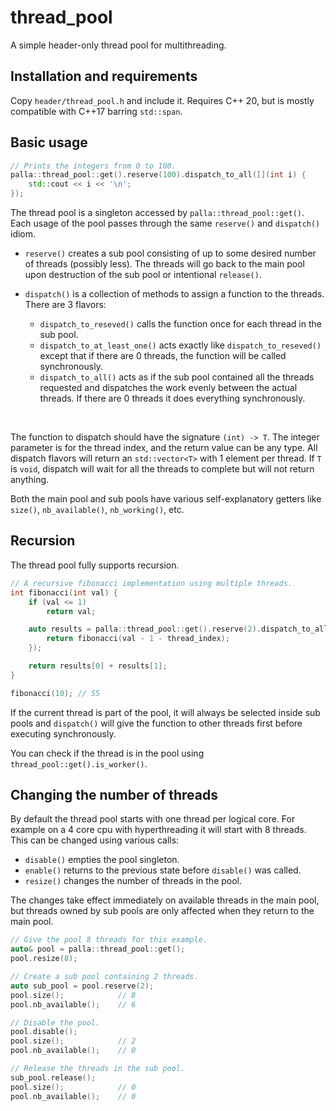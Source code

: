 # thread_pool

A simple header-only thread pool for multithreading.

## Installation and requirements

Copy `header/thread_pool.h` and include it. Requires C++ 20, but is mostly compatible with C++17 barring `std::span`.

## Basic usage

```c++
// Prints the integers from 0 to 100.
palla::thread_pool::get().reserve(100).dispatch_to_all([](int i) {
    std::cout << i << '\n';
});
```

The thread pool is a singleton accessed by `palla::thread_pool::get()`. Each usage of the pool passes through the same `reserve()` and `dispatch()` idiom.

* `reserve()` creates a sub pool consisting of up to some desired number of threads (possibly less). The threads will go back to the main pool upon destruction of the sub pool or intentional `release()`.

* `dispatch()` is a collection of methods to assign a function to the threads. There are 3 flavors:

    * `dispatch_to_reseved()` calls the function once for each thread in the sub pool.
    * `dispatch_to_at_least_one()` acts exactly like `dispatch_to_reseved()` except that if there are 0 threads, the function will be called synchronously.
    * `dispatch_to_all()` acts as if the sub pool contained all the threads requested and dispatches the work evenly between the actual threads. If there are 0 threads it does everything synchronously.

<br>

The function to dispatch should have the signature `(int) -> T`. The integer parameter is for the thread index, and the return value can be any type. All dispatch flavors will return an `std::vector<T>` with 1 element per thread. If `T` is `void`, dispatch will wait for all the threads to complete but will not return anything.

Both the main pool and sub pools have various self-explanatory getters like `size()`, `nb_available()`, `nb_working()`, etc.

## Recursion

The thread pool fully supports recursion.
```c++
// A recursive fibonacci implementation using multiple threads.
int fibonacci(int val) {
    if (val <= 1)
        return val;

    auto results = palla::thread_pool::get().reserve(2).dispatch_to_all([val](int thread_index) {
        return fibonacci(val - 1 - thread_index);
    });

    return results[0] + results[1];
}

fibonacci(10); // 55
```
If the current thread is part of the pool, it will always be selected inside sub pools and `dispatch()` will give the function to other threads first before executing synchronously.

You can check if the thread is in the pool using `thread_pool::get().is_worker()`.


## Changing the number of threads

By default the thread pool starts with one thread per logical core. For example on a 4 core cpu with hyperthreading it will start with 8 threads. This can be changed using various calls:

* `disable()` empties the pool singleton.
* `enable()` returns to the previous state before `disable()` was called.
* `resize()` changes the number of threads in the pool.

The changes take effect immediately on available threads in the main pool, but threads owned by sub pools are only affected when they return to the main pool.

```c++
// Give the pool 8 threads for this example.
auto& pool = palla::thread_pool::get();
pool.resize(8);

// Create a sub pool containing 2 threads.
auto sub_pool = pool.reserve(2);
pool.size();            // 8
pool.nb_available();    // 6

// Disable the pool.
pool.disable();
pool.size();            // 2
pool.nb_available();    // 0

// Release the threads in the sub pool.
sub_pool.release();
pool.size();            // 0
pool.nb_available();    // 0

```
